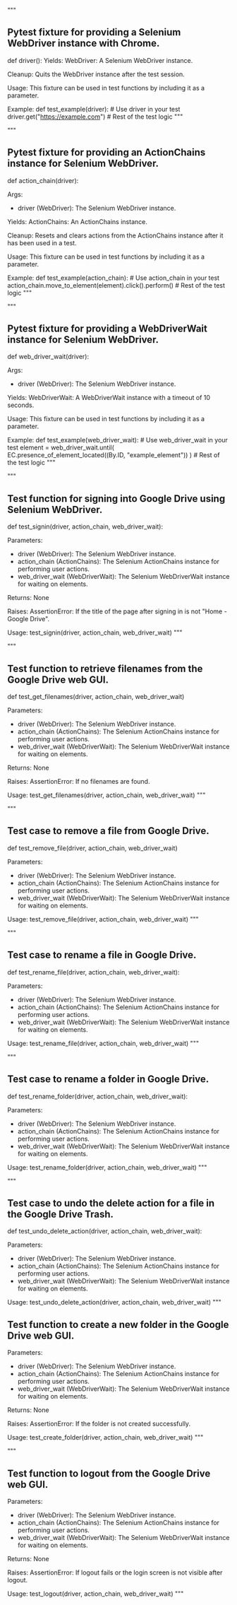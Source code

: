 """
## Pytest fixture for providing a Selenium WebDriver instance with Chrome.
def driver():
Yields:
WebDriver: A Selenium WebDriver instance.

Cleanup:
Quits the WebDriver instance after the test session.

Usage:
This fixture can be used in test functions by including it as a parameter.

Example:
def test_example(driver):
    # Use driver in your test
    driver.get("https://example.com")
    # Rest of the test logic
"""

"""
## Pytest fixture for providing an ActionChains instance for Selenium WebDriver.

def action_chain(driver):

Args:
- driver (WebDriver): The Selenium WebDriver instance.

Yields:
ActionChains: An ActionChains instance.

Cleanup:
Resets and clears actions from the ActionChains instance after it has been used in a test.

Usage:
This fixture can be used in test functions by including it as a parameter.

Example:
def test_example(action_chain):
    # Use action_chain in your test
    action_chain.move_to_element(element).click().perform()
    # Rest of the test logic
"""

"""
## Pytest fixture for providing a WebDriverWait instance for Selenium WebDriver.
def web_driver_wait(driver):

Args:
- driver (WebDriver): The Selenium WebDriver instance.

Yields:
WebDriverWait: A WebDriverWait instance with a timeout of 10 seconds.

Usage:
This fixture can be used in test functions by including it as a parameter.

Example:
def test_example(web_driver_wait):
    # Use web_driver_wait in your test
    element = web_driver_wait.until(
        EC.presence_of_element_located((By.ID, "example_element"))
    )
    # Rest of the test logic
"""

"""
## Test function for signing into Google Drive using Selenium WebDriver.
def test_signin(driver, action_chain, web_driver_wait):

Parameters:
- driver (WebDriver): The Selenium WebDriver instance.
- action_chain (ActionChains): The Selenium ActionChains instance for performing user actions.
- web_driver_wait (WebDriverWait): The Selenium WebDriverWait instance for waiting on elements.

Returns:
None

Raises:
AssertionError: If the title of the page after signing in is not "Home - Google Drive".

Usage:
test_signin(driver, action_chain, web_driver_wait)
"""


"""
## Test function to retrieve filenames from the Google Drive web GUI.

def test_get_filenames(driver, action_chain, web_driver_wait)

Parameters:
- driver (WebDriver): The Selenium WebDriver instance.
- action_chain (ActionChains): The Selenium ActionChains instance for performing user actions.
- web_driver_wait (WebDriverWait): The Selenium WebDriverWait instance for waiting on elements.

Returns:
None

Raises:
AssertionError: If no filenames are found.

Usage:
test_get_filenames(driver, action_chain, web_driver_wait)
"""


"""
## Test case to remove a file from Google Drive.

def test_remove_file(driver, action_chain, web_driver_wait)

Parameters:
- driver (WebDriver): The Selenium WebDriver instance.
- action_chain (ActionChains): The Selenium ActionChains instance for performing user actions.
- web_driver_wait (WebDriverWait): The Selenium WebDriverWait instance for waiting on elements.

Usage:
test_remove_file(driver, action_chain, web_driver_wait)
"""

"""
## Test case to rename a file in Google Drive.
def test_rename_file(driver, action_chain, web_driver_wait):


Parameters:
- driver (WebDriver): The Selenium WebDriver instance.
- action_chain (ActionChains): The Selenium ActionChains instance for performing user actions.
- web_driver_wait (WebDriverWait): The Selenium WebDriverWait instance for waiting on elements.

Usage:
test_rename_file(driver, action_chain, web_driver_wait)
"""


"""
## Test case to rename a folder in Google Drive.
def test_rename_folder(driver, action_chain, web_driver_wait):

Parameters:
- driver (WebDriver): The Selenium WebDriver instance.
- action_chain (ActionChains): The Selenium ActionChains instance for performing user actions.
- web_driver_wait (WebDriverWait): The Selenium WebDriverWait instance for waiting on elements.

Usage:
test_rename_folder(driver, action_chain, web_driver_wait)
"""

"""
## Test case to undo the delete action for a file in the Google Drive Trash.
def test_undo_delete_action(driver, action_chain, web_driver_wait):

Parameters:
- driver (WebDriver): The Selenium WebDriver instance.
- action_chain (ActionChains): The Selenium ActionChains instance for performing user actions.
- web_driver_wait (WebDriverWait): The Selenium WebDriverWait instance for waiting on elements.

Usage:
test_undo_delete_action(driver, action_chain, web_driver_wait)
"""


## Test function to create a new folder in the Google Drive web GUI.

Parameters:
- driver (WebDriver): The Selenium WebDriver instance.
- action_chain (ActionChains): The Selenium ActionChains instance for performing user actions.
- web_driver_wait (WebDriverWait): The Selenium WebDriverWait instance for waiting on elements.

Returns:
None

Raises:
AssertionError: If the folder is not created successfully.

Usage:
test_create_folder(driver, action_chain, web_driver_wait)
"""


"""
## Test function to logout from the Google Drive web GUI.

Parameters:
- driver (WebDriver): The Selenium WebDriver instance.
- action_chain (ActionChains): The Selenium ActionChains instance for performing user actions.
- web_driver_wait (WebDriverWait): The Selenium WebDriverWait instance for waiting on elements.

Returns:
None

Raises:
AssertionError: If logout fails or the login screen is not visible after logout.

Usage:
test_logout(driver, action_chain, web_driver_wait)
"""



